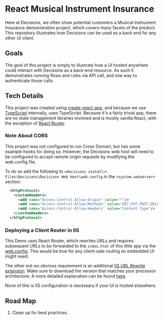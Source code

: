 # React Musical Instrument Insurance

Here at Decisions, we often show potential customers a Musical Instrument Insurance
demonstration project, which covers many facets of the product. This repository
illustrates how Decisions can be used as a back end for any other UI client.

## Goals

The goal of this project is simply to illustrate how a UI hosted anywhere could interact
with Decisions as a back-end resource. As such it demonstrates running flows and rules
via API call, and one way to authenticate those calls.

## Tech Details

This project was created using [create-react-app](https://github.com/facebook/create-react-app), and because we use [TypeScript](https://www.typescriptlang.org/)
internally, uses TypeScript. Because it's a fairly trivial app, there are no
state management libraries involved and is mostly vanilla React, with the exception
of [React Router](https://reacttraining.com/react-router/).

### Note About CORS

This project was not configured to run Cross Domain, but has some example hooks
for doing so. However, the Decisions web host will need to be configured to accept
remote origin requests by modifying the web.config file.

To do so add the following to `<decisions install>\ Files\Decisions\Decisions Web Host\web.config` in the `<system.webserver>` section:

```xml
  <httpProtocol>
    <customHeaders>
      <add name="Access-Control-Allow-Origin" value="*"/>
      <add name="Access-Control-Allow-Methods" value="GET,PUT,POST,DELETE,OPTIONS"/>
      <add name="Access-Control-Allow-Headers" value="Content-Type"/>
    </customHeaders>
  </httpProtocol>
```

### Deploying a Client Router in IIS

This Demo uses React Router, which rewrites URLs and requires subsequent URLs
to be forwarded to the `index.html` of this little app via the [web.config](./public/web.config). This would be true for any client-side routing an embedded UI might need.

The other not-so-obvious requirement is an additional [IIS URL Rewrite extension](https://www.iis.net/downloads/microsoft/url-rewrite). Make sure to download the version that matches your processor architecture. A more detailed explanation can be found [here](https://medium.com/@mateioprea/setting-up-a-react-app-with-react-router-in-iis-71cb86aee376).

None of this is IIS configuration is necessary if your UI is hosted elsewhere.

## Road Map

1. Clean up for best practices.

